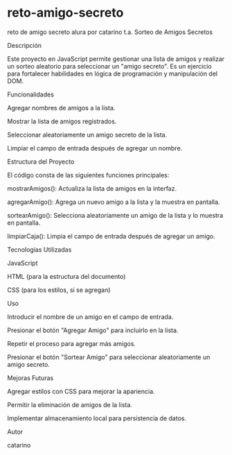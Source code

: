 # reto-amigo-secreto
reto de amigo secreto alura por catarino t.a.
Sorteo de Amigos Secretos

Descripción

Este proyecto en JavaScript permite gestionar una lista de amigos y realizar un sorteo aleatorio para seleccionar un "amigo secreto". Es un ejercicio para fortalecer habilidades en lógica de programación y manipulación del DOM.

Funcionalidades

Agregar nombres de amigos a la lista.

Mostrar la lista de amigos registrados.

Seleccionar aleatoriamente un amigo secreto de la lista.

Limpiar el campo de entrada después de agregar un nombre.

Estructura del Proyecto

El código consta de las siguientes funciones principales:

mostrarAmigos(): Actualiza la lista de amigos en la interfaz.

agregarAmigo(): Agrega un nuevo amigo a la lista y la muestra en pantalla.

sortearAmigo(): Selecciona aleatoriamente un amigo de la lista y lo muestra en pantalla.

limpiarCaja(): Limpia el campo de entrada después de agregar un amigo.

Tecnologías Utilizadas

JavaScript

HTML (para la estructura del documento)

CSS (para los estilos, si se agregan)

Uso

Introducir el nombre de un amigo en el campo de entrada.

Presionar el botón "Agregar Amigo" para incluirlo en la lista.

Repetir el proceso para agregar más amigos.

Presionar el botón "Sortear Amigo" para seleccionar aleatoriamente un amigo secreto.

Mejoras Futuras

Agregar estilos con CSS para mejorar la apariencia.

Permitir la eliminación de amigos de la lista.

Implementar almacenamiento local para persistencia de datos.

Autor

catarino
